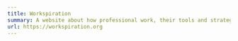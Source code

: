 ```yaml
---
title: Workspiration
summary: A website about how professional work, their tools and strategies.
url: https://workspiration.org
---
```

